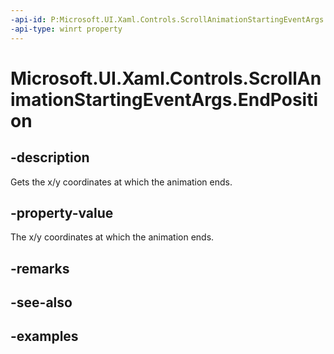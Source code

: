 ```yaml
---
-api-id: P:Microsoft.UI.Xaml.Controls.ScrollAnimationStartingEventArgs.EndPosition
-api-type: winrt property
---
```


# Microsoft.UI.Xaml.Controls.ScrollAnimationStartingEventArgs.EndPosition

<!--
public System.Numerics.Vector2 EndPosition { get; }
-->

## -description

Gets the x/y coordinates at which the animation ends.

## -property-value

The x/y coordinates at which the animation ends.

## -remarks

## -see-also

## -examples

